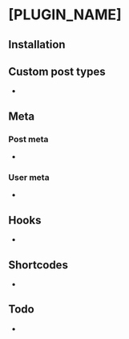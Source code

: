 # [PLUGIN_NAME]

## Installation

## Custom post types
*

## Meta

### Post meta
*

### User meta
*

## Hooks
*

## Shortcodes
*

## Todo
*
